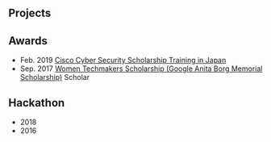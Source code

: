 ## Projects


## Awards
* Feb. 2019 [Cisco Cyber Security Scholarship Training in Japan](https://mkto.cisco.com/Security-Scholarship.html)
* Sep. 2017 [Women Techmakers Scholarship (Google Anita Borg Memorial Scholarship)](https://buildyourfuture.withgoogle.com/scholarships/) Scholar              

## Hackathon
* 2018
* 2016	
